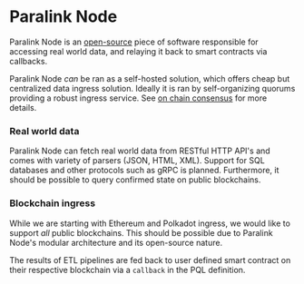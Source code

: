 <!--
order: 4
-->

# Paralink Node

Paralink Node is an [open-source]() piece of software responsible for accessing real world data, and relaying it back to smart contracts via callbacks.

Paralink Node *can* be ran as a self-hosted solution, which offers cheap but centralized data ingress solution. Ideally it is ran by self-organizing quorums providing a robust ingress service. See [on chain consensus](/whitepaper/consensus) for more details.

### Real world data

Paralink Node can fetch real world data from RESTful HTTP API's and comes with variety of parsers (JSON, HTML, XML). Support for SQL databases and other protocols such as gRPC is planned. Furthermore, it should be possible to query confirmed state on public blockchains.

### Blockchain ingress

While we are starting with Ethereum and Polkadot ingress, we would like to support *all* public blockchains. This should be possible due to Paralink Node's modular architecture and its open-source nature.

The results of ETL pipelines are fed back to user defined smart contract on their respective blockchain via a `callback` in the PQL definition.

### 

